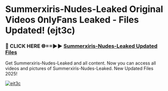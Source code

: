 # Summerxiris-Nudes-Leaked Original Videos 0nlyFans Leaked - Files Updated! (ejt3c)

<h3>🔴 CLICK HERE 🌐==►► <a href="https://tinyurl.com/5h6xmrr3" rel="nofollow">Summerxiris-Nudes-Leaked Updated Files</a></h3>

Get Summerxiris-Nudes-Leaked and all content. Now you can access all videos and pictures of Summerxiris-Nudes-Leaked. New Updated Files 2025!

[![ejt3c](https://i.imgur.com/KVD873Z.gif)](https://tinyurl.com/5h6xmrr3)
